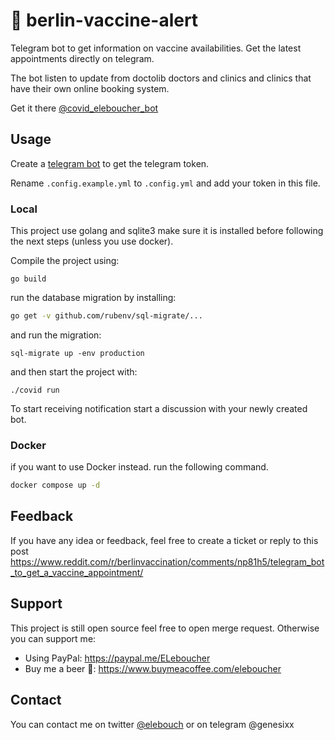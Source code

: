 # 💉 berlin-vaccine-alert

Telegram bot to get information on vaccine availabilities. Get the latest appointments directly on telegram.

The bot listen to update from doctolib doctors and clinics and clinics that have their own online booking system.

Get it there [@covid_eleboucher_bot](https://t.me/covid_eleboucher_bot)

## Usage

Create a [telegram bot](https://core.telegram.org/bots#creating-a-new-bot) to get the telegram token.

Rename `.config.example.yml` to `.config.yml` and add your token in this file.


### Local

This project use golang and sqlite3 make sure it is installed before following the next steps (unless you use docker).

Compile the project using:

```golang
go build
```

run the database migration by installing:

```bash
go get -v github.com/rubenv/sql-migrate/...
```

and run the migration:

```
sql-migrate up -env production
```

and then start the project with:

```
./covid run
```

To start receiving notification start a discussion with your newly created bot.

### Docker

if you want to use Docker instead. run the following command.

```bash
docker compose up -d
```

## Feedback

If you have any idea or feedback, feel free to create a ticket or reply to this post https://www.reddit.com/r/berlinvaccination/comments/np81h5/telegram_bot_to_get_a_vaccine_appointment/

## Support

This project is still open source feel free to open merge request. Otherwise you can support me:

- Using PayPal: https://paypal.me/ELeboucher
- Buy me a beer 🍺: https://www.buymeacoffee.com/eleboucher

## Contact

You can contact me on twitter [@elebouch](https://twitter.com/elebouch) or on telegram @genesixx
